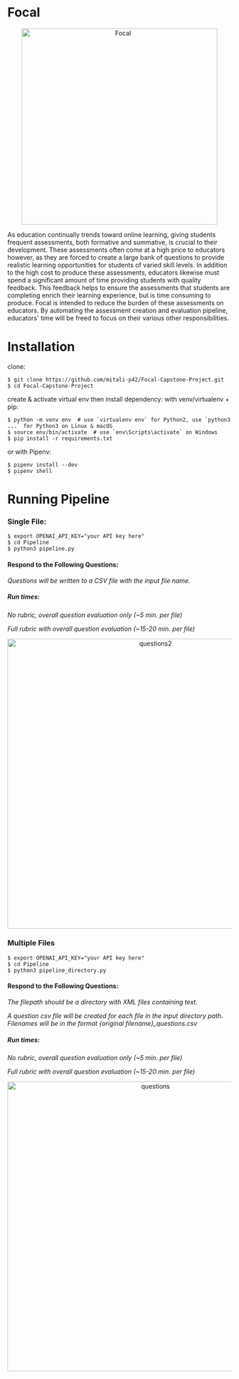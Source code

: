 # Focal
<p align="center">
<img width="440" align= "center" alt="Focal" src="https://github.com/mitali-p42/Focal-Capstone-Project/assets/113000033/e1a7fe39-7fac-4533-9e49-2cd1928dc5bf">
</p>

As education continually trends toward online learning, giving students frequent assessments, both formative and summative, is crucial to their development. These assessments often come at a high price to educators however, as they are forced to create a large bank of questions to provide realistic learning opportunities for students of varied skill levels. In addition to the high cost to produce these assessments, educators likewise must spend a significant amount of time providing students with quality feedback. This feedback helps to ensure the assessments that students are completing enrich their learning experience, but is time consuming to produce. Focal is intended to reduce the burden of these assessments on educators. By automating the assessment creation and evaluation pipeline, educators' time will be freed to focus on their various other responsibilities. 

# Installation
clone:
```
$ git clone https://github.com/mitali-p42/Focal-Capstone-Project.git
$ cd Focal-Capstone-Project
```
create & activate virtual env then install dependency:
with venv/virtualenv + pip:
```
$ python -m venv env  # use `virtualenv env` for Python2, use `python3 ...` for Python3 on Linux & macOS
$ source env/bin/activate  # use `env\Scripts\activate` on Windows
$ pip install -r requirements.txt
```
or with Pipenv:
```
$ pipenv install --dev
$ pipenv shell
```
# Running Pipeline
### Single File:
```
$ export OPENAI_API_KEY="your API key here"
$ cd Pipeline
$ python3 pipeline.py
```
#### Respond to the Following Questions: 

*Questions will be written to a CSV file with the input file name.* 

##### *Run times:* 

*No rubric, overall question evaluation only (~5 min. per file)* 

*Full rubric with overall question evaluation (~15-20 min. per file)*
<p align="center">
<img width="650" alt="questions2" src="https://github.com/mitali-p42/Focal-Capstone-Project/assets/95736002/caf9eb01-ef3f-4892-8fd5-cc3e06f80680">
</p>


### Multiple Files
```
$ export OPENAI_API_KEY="your API key here"
$ cd Pipeline
$ python3 pipeline_directory.py
```
#### Respond to the Following Questions:

*The filepath should be a directory with XML files containing text.*

*A question csv file will be created for each file in the input directory path. Filenames will be in the format {original filename}_questions.csv*

##### *Run times:* 

*No rubric, overall question evaluation only (~5 min. per file)* 

*Full rubric with overall question evaluation (~15-20 min. per file)*
<p align="center">
<img width="650" alt="questions" src="https://github.com/mitali-p42/Focal-Capstone-Project/assets/95736002/567c4d44-2d48-4504-9414-9232eac891d5">
</p>

